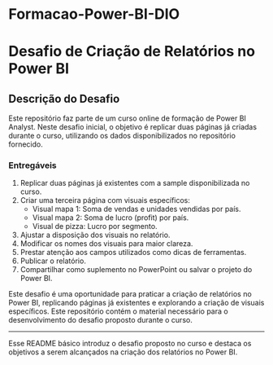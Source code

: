 # Formacao-Power-BI-DIO

# Desafio de Criação de Relatórios no Power BI

## Descrição do Desafio

Este repositório faz parte de um curso online de formação de Power BI Analyst. Neste desafio inicial, o objetivo é replicar duas páginas já criadas durante o curso, utilizando os dados disponibilizados no repositório fornecido.

### Entregáveis

1. Replicar duas páginas já existentes com a sample disponibilizada no curso.
2. Criar uma terceira página com visuais específicos:
   - Visual mapa 1: Soma de vendas e unidades vendidas por país.
   - Visual mapa 2: Soma de lucro (profit) por país.
   - Visual de pizza: Lucro por segmento.
3. Ajustar a disposição dos visuais no relatório.
4. Modificar os nomes dos visuais para maior clareza.
5. Prestar atenção aos campos utilizados como dicas de ferramentas.
6. Publicar o relatório.
7. Compartilhar como suplemento no PowerPoint ou salvar o projeto do Power BI.


Este desafio é uma oportunidade para praticar a criação de relatórios no Power BI, replicando páginas já existentes e explorando a criação de visuais específicos. Este repositório contém o material necessário para o desenvolvimento do desafio proposto durante o curso.

---

Esse README básico introduz o desafio proposto no curso e destaca os objetivos a serem alcançados na criação dos relatórios no Power BI.
